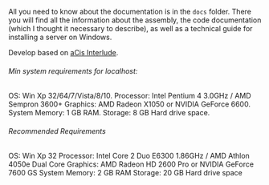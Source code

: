 All you need to know about the documentation is in the ```docs``` folder. There you will find all the information about the assembly, the code documentation (which I thought it necessary to describe), as well as a technical guide for installing a server on Windows.

Develop based on [aCis Interlude](https://acis.i-live.eu/index.php).

###### Min system requirements for localhost:
OS: Win Xp 32/64/7/Vista/8/10.
Processor: Intel Pentium 4 3.0GHz / AMD Sempron 3600+
Graphics: AMD Radeon X1050 or NVIDIA GeForce 6600.
System Memory: 1 GB RAM.
Storage: 8 GB Hard drive space.

###### Recommended Requirements
OS: Win Xp 32
Processor: Intel Core 2 Duo E6300 1.86GHz / AMD Athlon 4050e Dual Core
Graphics: AMD Radeon HD 2600 Pro or NVIDIA GeForce 7600 GS
System Memory: 2 GB RAM
Storage: 20 GB Hard drive space